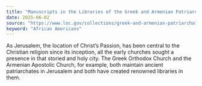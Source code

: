 ```yaml
---
title: "Manuscripts in the Libraries of the Greek and Armenian Patriarchates in Jerusalem"
date: 2025-06-02
source: "https://www.loc.gov/collections/greek-and-armenian-patriarchates-of-jerusalem/about-this-collection/"
keyword: "African Americans"
---
```


As Jerusalem, the location of Christ&rsquo;s Passion, has been central to the Christian religion since its inception, all the early churches sought a presence in that storied and holy city. The Greek Orthodox Church and the Armenian Apostolic Church, for example, both maintain ancient patriarchates in Jerusalem and both have created renowned libraries in them.


